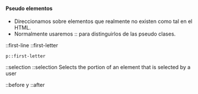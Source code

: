 #### Pseudo elementos

- Direccionamos sobre elementos que realmente no existen como tal en el HTML.
- Normalmente usaremos :: para distinguirlos de las pseudo clases.

::first-line
::first-letter

```
p::first-letter
```

::selection ::selection Selects the portion of an element that is selected by a user

::before y ::after
